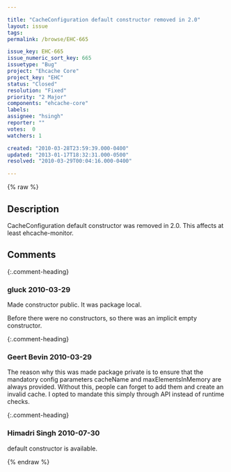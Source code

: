 ```yaml
---

title: "CacheConfiguration default constructor removed in 2.0"
layout: issue
tags: 
permalink: /browse/EHC-665

issue_key: EHC-665
issue_numeric_sort_key: 665
issuetype: "Bug"
project: "Ehcache Core"
project_key: "EHC"
status: "Closed"
resolution: "Fixed"
priority: "2 Major"
components: "ehcache-core"
labels: 
assignee: "hsingh"
reporter: ""
votes:  0
watchers: 1

created: "2010-03-28T23:59:39.000-0400"
updated: "2013-01-17T18:32:31.000-0500"
resolved: "2010-03-29T00:04:16.000-0400"

---
```




{% raw %}



## Description

<div markdown="1" class="description">

CacheConfiguration default constructor was removed in 2.0. This affects at least ehcache-monitor.



</div>

## Comments


{:.comment-heading}
### **gluck** <span class="date">2010-03-29</span>

<div markdown="1" class="comment">

Made constructor public. It was package local.

Before there were no constructors, so there was an implicit empty constructor.

</div>


{:.comment-heading}
### **Geert Bevin** <span class="date">2010-03-29</span>

<div markdown="1" class="comment">

The reason why this was made package private is to ensure that the mandatory config parameters cacheName and maxElementsInMemory are always provided. Without this, people can forget to add them and create an invalid cache. I opted to mandate this simply through API instead of runtime checks.

</div>


{:.comment-heading}
### **Himadri Singh** <span class="date">2010-07-30</span>

<div markdown="1" class="comment">

default constructor is available.

</div>



{% endraw %}
